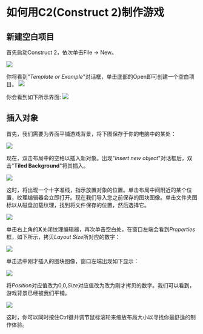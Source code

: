 # 如何用C2(Construct 2)制作游戏  

## 新建空白项目

首先启动Construct 2，依次单击File -> New。


![](images\QQ截图20181009163654.png ) 

你将看到"*Template or Example*"对话框，单击底部的Open即可创建一个空白项目。
![](images\QQ截图20181009154624.png)

你会看到如下所示界面:
![](images\QQ截图20181009165700.png)

## 插入对象

首先，我们需要为界面平铺游戏背景，将下图保存于你的电脑中的某处：

![](https://www.scirra.com/images/articles/bg.png)

现在，双击布局中的空格以插入新对象。出现"*Insert new object*"对话框后，双击"**Tiled Background**"将其插入。

![](images\QQ截图20181009170832.png)

这时，将出现一个十字准线，指示放置对象的位置。单击布局中间附近的某个位置，纹理编辑器会立即打开。现在我们导入您之前保存的图块图像。单击文件夹图标以从磁盘加载纹理，找到将文件保存的位置，然后选择它。

![](images\QQ截图20181009171412.png)

单击右上角的**X**关闭纹理编辑器，再次单击空白处，在窗口左端会看到*Properties*框，如下所示，拷贝*Layout Size*所对应的数字：

![](images\QQ截图20181009172337.png)

单击选中刚才插入的图块图像，窗口左端出现如下显示：

![](images\QQ截图20181009172616.png)

将*Position*对应值改为0,0,*Size*对应值改为改为刚才拷贝的数字。我们可以看到，游戏背景已经被我们平铺。

![](images\QQ截图20181009172929.png)


这时，你可以同时按住Ctrl键并调节鼠标滚轮来缩放布局大小以寻找你最舒适的制作体验。